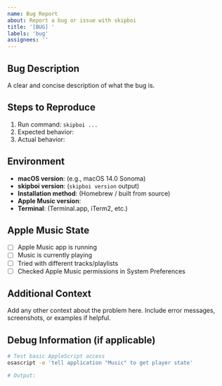```yaml
---
name: Bug Report
about: Report a bug or issue with skipboi
title: '[BUG] '
labels: 'bug'
assignees: ''
---
```


## Bug Description
A clear and concise description of what the bug is.

## Steps to Reproduce
1. Run command: `skipboi ...`
2. Expected behavior: 
3. Actual behavior:

## Environment
- **macOS version**: (e.g., macOS 14.0 Sonoma)
- **skipboi version**: (`skipboi version` output)
- **Installation method**: (Homebrew / built from source)
- **Apple Music version**: 
- **Terminal**: (Terminal.app, iTerm2, etc.)

## Apple Music State
- [ ] Apple Music app is running
- [ ] Music is currently playing
- [ ] Tried with different tracks/playlists
- [ ] Checked Apple Music permissions in System Preferences

## Additional Context
Add any other context about the problem here. Include error messages, screenshots, or examples if helpful.

## Debug Information (if applicable)
```bash
# Test basic AppleScript access
osascript -e 'tell application "Music" to get player state'

# Output:
```